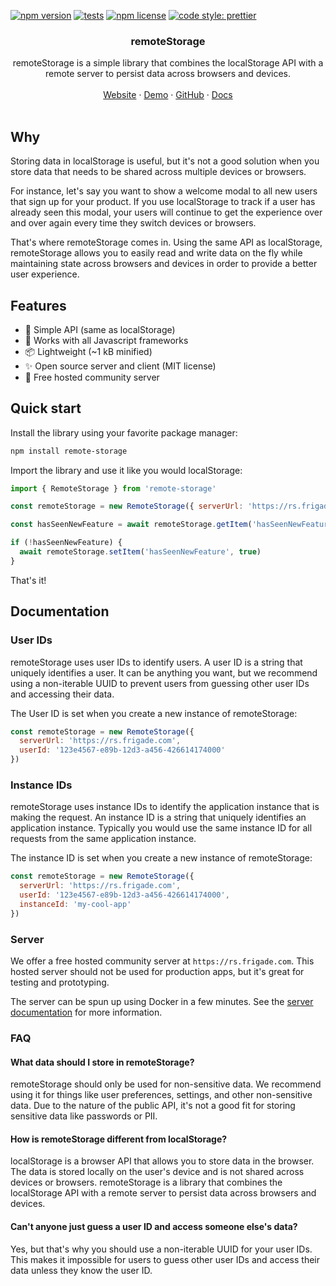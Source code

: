 [![npm version](https://img.shields.io/npm/v/remote-storage)](https://www.npmjs.com/package/global-storage)
[![tests](https://github.com/FrigadeHQ/remote-storage/actions/workflows/tests.yml/badge.svg)](https://github.com/FrigadeHQ/remote-storage/actions/workflows/tests.yml)
[![npm license](https://img.shields.io/npm/l/remote-storage)](https://www.npmjs.com/package/remote-storage)
[![code style: prettier](https://img.shields.io/badge/code_style-prettier-ff69b4.svg)](https://github.com/prettier/prettier)


<H3 align="center"><strong>remoteStorage</strong></H3>
<div align="center">remoteStorage is a simple library that combines the localStorage API with a remote server to persist data across browsers and devices.</div>
<br />
<div align="center">
<a href="https://frigade.com">Website</a> 
<span> · </span>
<a href="https://demo.frigade.com">Demo</a> 
<span> · </span>
<a href="https://github.com/FrigadeHQ">GitHub</a> 
<span> · </span>
<a href="https://docs.frigade.com">Docs</a></div>

<br />


## Why
Storing data in localStorage is useful, but it's not a good solution when you store data that needs to be shared across multiple devices or browsers.

For instance, let's say you want to show a welcome modal to all new users that sign up for your product. If you use localStorage to track if a user has already seen this modal, your users will continue to get the experience over and over again every time they switch devices or browsers.

That's where remoteStorage comes in. Using the same API as localStorage, remoteStorage allows you to easily read and write data on the fly while maintaining state across browsers and devices in order to provide a better user experience.

## Features

- 🔧 Simple API (same as localStorage)
- 🚀 Works with all Javascript frameworks
- 📦 Lightweight (~1 kB minified)
- ✨ Open source server and client (MIT license)
- 🍦 Free hosted community server


## Quick start

Install the library using your favorite package manager:

```bash
npm install remote-storage
```

Import the library and use it like you would localStorage:

```javascript
import { RemoteStorage } from 'remote-storage'

const remoteStorage = new RemoteStorage({ serverUrl: 'https://rs.frigade.com' })

const hasSeenNewFeature = await remoteStorage.getItem('hasSeenNewFeature')

if (!hasSeenNewFeature) {
  await remoteStorage.setItem('hasSeenNewFeature', true)
}
```

That's it!

## Documentation

### User IDs

remoteStorage uses user IDs to identify users. A user ID is a string that uniquely identifies a user. It can be anything you want, but we recommend using a non-iterable UUID to prevent users from guessing other user IDs and accessing their data.

The User ID is set when you create a new instance of remoteStorage:

```javascript
const remoteStorage = new RemoteStorage({
  serverUrl: 'https://rs.frigade.com',
  userId: '123e4567-e89b-12d3-a456-426614174000'
})
```

### Instance IDs

remoteStorage uses instance IDs to identify the application instance that is making the request. An instance ID is a string that uniquely identifies an application instance. Typically you would use the same instance ID for all requests from the same application instance.

The instance ID is set when you create a new instance of remoteStorage:

```javascript
const remoteStorage = new RemoteStorage({
  serverUrl: 'https://rs.frigade.com',
  userId: '123e4567-e89b-12d3-a456-426614174000',
  instanceId: 'my-cool-app'
})
```

### Server

We offer a free hosted community server at `https://rs.frigade.com`. This hosted server should not be used for production apps, but it's great for testing and prototyping.

The server can be spun up using Docker in a few minutes. See the [server documentation](/apps/remote-storage-server/README.md) for more information.


### FAQ

#### What data should I store in remoteStorage?

remoteStorage should only be used for non-sensitive data. We recommend using it for things like user preferences, settings, and other non-sensitive data. Due to the nature of the public API, it's not a good fit for storing sensitive data like passwords or PII.

#### How is remoteStorage different from localStorage?

localStorage is a browser API that allows you to store data in the browser. The data is stored locally on the user's device and is not shared across devices or browsers. remoteStorage is a library that combines the localStorage API with a remote server to persist data across browsers and devices.

#### Can't anyone just guess a user ID and access someone else's data?

Yes, but that's why you should use a non-iterable UUID for your user IDs. This makes it impossible for users to guess other user IDs and access their data unless they know the user ID.
